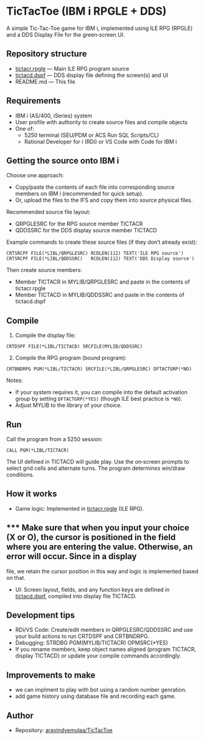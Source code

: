 # TicTacToe (IBM i RPGLE + DDS)

A simple Tic-Tac-Toe game for IBM i, implemented using ILE RPG (RPGLE) and a DDS Display File for the green‑screen UI.

## Repository structure

- [tictacr.rpgle](https://github.com/aravindvemulaa/TicTacToe/blob/main/tictacr.rpgle) — Main ILE RPG program source
- [tictacd.dspf](https://github.com/aravindvemulaa/TicTacToe/blob/main/tictacd.dspf) — DDS display file defining the screen(s) and UI
- README.md — This file

## Requirements

- IBM i (AS/400, iSeries) system
- User profile with authority to create source files and compile objects
- One of:
  - 5250 terminal (SEU/PDM or ACS Run SQL Scripts/CL)
  - Rational Developer for i (RDi) or VS Code with Code for IBM i

## Getting the source onto IBM i

Choose one approach:

- Copy/paste the contents of each file into corresponding source members on IBM i (recommended for quick setup).
- Or, upload the files to the IFS and copy them into source physical files.

Recommended source file layout:
- QRPGLESRC for the RPG source member TICTACR
- QDDSSRC for the DDS display source member TICTACD

Example commands to create these source files (if they don’t already exist):

```
CRTSRCPF FILE(*LIBL/QRPGLESRC) RCDLEN(112) TEXT('ILE RPG source')
CRTSRCPF FILE(*LIBL/QDDSSRC)   RCDLEN(112) TEXT('DDS Display source')
```

Then create source members:
- Member TICTACR in MYLIB/QRPGLESRC and paste in the contents of tictacr.rpgle
- Member TICTACD in MYLIB/QDDSSRC and paste in the contents of tictacd.dspf

## Compile

1) Compile the display file:

```
CRTDSPF FILE(*LIBL/TICTACD) SRCFILE(MYLIB/QDDSSRC)
```

2) Compile the RPG program (bound program):

```
CRTBNDRPG PGM(*LIBL/TICTACR) SRCFILE(*LIBL/QRPGLESRC) DFTACTGRP(*NO)
```

Notes:
- If your system requires it, you can compile into the default activation group by setting `DFTACTGRP(*YES)` (though ILE best practice is `*NO`).
- Adjust MYLIB to the library of your choice.

## Run

Call the program from a 5250 session:

```
CALL PGM(*LIBL/TICTACR)
```

The UI defined in TICTACD will guide play. Use the on‑screen prompts to select grid cells and alternate turns. The program determines win/draw conditions.

## How it works

- Game logic: Implemented in [tictacr.rpgle](https://github.com/aravindvemulaa/TicTacToe/blob/main/tictacr.rpgle) (ILE RPG).
## *** Make sure that when you input your choice (X or O), the cursor is positioned in the field where you are entering the value. Otherwise, an error will occur. Since in a display   
  file, we retain the cursor position in this way and logic is implemented based on that.
- UI: Screen layout, fields, and any function keys are defined in [tictacd.dspf](https://github.com/aravindvemulaa/TicTacToe/blob/main/tictacd.dspf), compiled into display file TICTACD.

## Development tips

- RDi/VS Code: Create/edit members in QRPGLESRC/QDDSSRC and use your build actions to run CRTDSPF and CRTBNDRPG.
- Debugging: STRDBG PGM(MYLIB/TICTACR) OPMSRC(*YES)
- If you rename members, keep object names aligned (program TICTACR, display TICTACD) or update your compile commands accordingly.
## Improvements to make
- we can implment to play with bot using a random number genration.
- add game history using database file and recording each game.
  

## Author

- Repository: [aravindvemulaa/TicTacToe](https://github.com/aravindvemulaa/TicTacToe)

